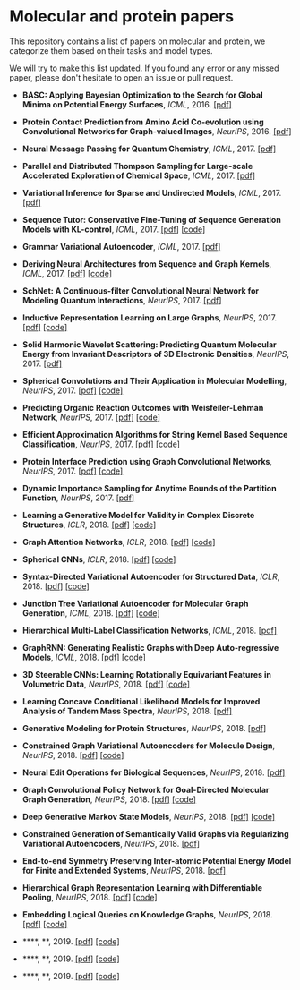 # Molecular and protein papers

This repository contains a list of papers on molecular and protein, we categorize them based on their tasks and model types.

We will try to make this list updated. If you found any error or any missed paper, please don't hesitate to open an issue or pull request.

* **BASC: Applying Bayesian Optimization to the Search for Global Minima on Potential Energy Surfaces**, *ICML*, 2016. [\[pdf\]](http://proceedings.mlr.press/v48/carr16.pdf)   

* **Protein Contact Prediction from Amino Acid Co-evolution using Convolutional Networks for Graph-valued Images**, *NeurIPS*, 2016. [\[pdf\]](https://proceedings.neurips.cc/paper_files/paper/2016/file/2cad8fa47bbef282badbb8de5374b894-Paper.pdf)  

* **Neural Message Passing for Quantum Chemistry**, *ICML*, 2017. [\[pdf\]](https://arxiv.org/pdf/1704.01212.pdf)  

* **Parallel and Distributed Thompson Sampling for Large-scale Accelerated Exploration of Chemical Space**, *ICML*, 2017. [\[pdf\]](https://arxiv.org/pdf/1706.01825.pdf)  

* **Variational Inference for Sparse and Undirected Models**, *ICML*, 2017. [\[pdf\]](https://arxiv.org/pdf/1602.03807.pdf)  


* **Sequence Tutor: Conservative Fine-Tuning of Sequence Generation Models with KL-control**, *ICML*, 2017. [\[pdf\]](https://arxiv.org/pdf/1611.02796.pdf) [\[code\]](https://github.com/magenta/magenta/tree/main/magenta/models/rl_tuner)   

* **Grammar Variational Autoencoder**, *ICML*, 2017. [\[pdf\]](https://arxiv.org/pdf/1703.01925.pdf)  

* **Deriving Neural Architectures from Sequence and Graph Kernels**, *ICML*, 2017. [\[pdf\]](https://arxiv.org/pdf/1705.09037.pdf) [\[code\]](https://github.com/taolei87/icml17_knn)  

* **SchNet: A Continuous-filter Convolutional Neural Network for Modeling Quantum Interactions**, *NeurIPS*, 2017. [\[pdf\]](https://arxiv.org/pdf/1706.08566.pdf)    

* **Inductive Representation Learning on Large Graphs**, *NeurIPS*, 2017. [\[pdf\]](https://arxiv.org/pdf/1706.02216.pdf) [\[code\]](http://snap.stanford.edu/graphsage/)  

* **Solid Harmonic Wavelet Scattering: Predicting Quantum Molecular Energy from Invariant Descriptors of 3D Electronic Densities**, *NeurIPS*, 2017. [\[pdf\]](https://proceedings.neurips.cc/paper_files/paper/2017/file/72b386224056bf940cd5b01341f65e9d-Paper.pdf)    

* **Spherical Convolutions and Their Application in Molecular Modelling**, *NeurIPS*, 2017. [\[pdf\]](https://papers.nips.cc/paper_files/paper/2017/file/1113d7a76ffceca1bb350bfe145467c6-Paper.pdf) [\[code\]](https://github.com/deepfold/NIPS2017)  

* **Predicting Organic Reaction Outcomes with Weisfeiler-Lehman Network**, *NeurIPS*, 2017. [\[pdf\]](https://arxiv.org/pdf/1709.04555.pdf) [\[code\]](https://github.com/wengong-jin/nips17-rexgen)    

* **Efficient Approximation Algorithms for String Kernel Based Sequence Classification**, *NeurIPS*, 2017. [\[pdf\]](https://arxiv.org/pdf/1712.04264.pdf) [\[code\]](https://github.com/mufarhan/sequence_class_NIPS_2017)    

* **Protein Interface Prediction using Graph Convolutional Networks**, *NeurIPS*, 2017. [\[pdf\]](https://proceedings.neurips.cc/paper_files/paper/2017/file/f507783927f2ec2737ba40afbd17efb5-Paper.pdf) [\[code\]](https://github.com/fouticus/pipgcn)    

* **Dynamic Importance Sampling for Anytime Bounds of the Partition Function**, *NeurIPS*, 2017. [\[pdf\]](https://proceedings.neurips.cc/paper/2017/file/1f1baa5b8edac74eb4eaa329f14a0361-Paper.pdf)     

* **Learning a Generative Model for Validity in Complex Discrete Structures**, *ICLR*, 2018. [\[pdf\]](https://arxiv.org/pdf/1712.01664.pdf) [\[code\]](https://github.com/DavidJanz/molecule_grammar_rnn)    

* **Graph Attention Networks**, *ICLR*, 2018. [\[pdf\]](https://arxiv.org/pdf/1710.10903.pdf) [\[code\]](https://github.com/PetarV-/GAT)    

* **Spherical CNNs**, *ICLR*, 2018. [\[pdf\]](https://arxiv.org/pdf/1801.10130.pdf) [\[code\]](https://github.com/jonkhler/s2cnn)    

* **Syntax-Directed Variational Autoencoder for Structured Data**, *ICLR*, 2018. [\[pdf\]](https://arxiv.org/pdf/1802.08786.pdf) [\[code\]](https://github.com/Hanjun-Dai/sdvae)    

* **Junction Tree Variational Autoencoder for Molecular Graph Generation**, *ICML*, 2018. [\[pdf\]](https://arxiv.org/pdf/1802.04364.pdf) [\[code\]](https://github.com/wengong-jin/icml18-jtnn)    

* **Hierarchical Multi-Label Classification Networks**, *ICML*, 2018. [\[pdf\]](https://proceedings.mlr.press/v80/wehrmann18a/wehrmann18a.pdf)     

* **GraphRNN: Generating Realistic Graphs with Deep Auto-regressive Models**, *ICML*, 2018. [\[pdf\]](https://arxiv.org/pdf/1802.08773.pdf) [\[code\]](https://github.com/snap-stanford/GraphRNN)    

* **3D Steerable CNNs: Learning Rotationally Equivariant Features in Volumetric Data**, *NeurIPS*, 2018. [\[pdf\]](https://arxiv.org/pdf/1807.02547.pdf) [\[code\]](https://github.com/mariogeiger/se3cnn)    

* **Learning Concave Conditional Likelihood Models for Improved Analysis of Tandem Mass Spectra**, *NeurIPS*, 2018. [\[pdf\]](https://proceedings.neurips.cc/paper_files/paper/2018/file/4ebccfb3e317c7789f04f7a558df4537-Paper.pdf)    

* **Generative Modeling for Protein Structures**, *NeurIPS*, 2018. [\[pdf\]](https://proceedings.neurips.cc/paper_files/paper/2018/file/afa299a4d1d8c52e75dd8a24c3ce534f-Paper.pdf)    

* **Constrained Graph Variational Autoencoders for Molecule Design**, *NeurIPS*, 2018. [\[pdf\]](https://arxiv.org/pdf/1805.09076.pdf) [\[code\]](https://github.com/Microsoft/constrained-graph-variational-autoencoder)   

* **Neural Edit Operations for Biological Sequences**, *NeurIPS*, 2018. [\[pdf\]](https://papers.nips.cc/paper_files/paper/2018/file/d0921d442ee91b896ad95059d13df618-Paper.pdf)    

* **Graph Convolutional Policy Network for Goal-Directed Molecular Graph Generation**, *NeurIPS*, 2018. [\[pdf\]](https://arxiv.org/pdf/1806.02473.pdf) [\[code\]](https://github.com/bowenliu16/rl_graph_generation)   

* **Deep Generative Markov State Models**, *NeurIPS*, 2018. [\[pdf\]](https://arxiv.org/pdf/1805.07601.pdf) [\[code\]](https://github.com/markovmodel/deep_gen_msm)   

* **Constrained Generation of Semantically Valid Graphs via Regularizing Variational Autoencoders**, *NeurIPS*, 2018. [\[pdf\]](https://arxiv.org/pdf/1809.02630.pdf)    

* **End-to-end Symmetry Preserving Inter-atomic Potential Energy Model for Finite and Extended Systems**, *NeurIPS*, 2018. [\[pdf\]](https://arxiv.org/pdf/1805.09003.pdf)    

* **Hierarchical Graph Representation Learning with Differentiable Pooling**, *NeurIPS*, 2018. [\[pdf\]](https://arxiv.org/pdf/1806.08804.pdf) [\[code\]]()   

* **Embedding Logical Queries on Knowledge Graphs**, *NeurIPS*, 2018. [\[pdf\]](https://arxiv.org/pdf/1806.01445.pdf) [\[code\]](https://github.com/williamleif/graphqembed)   

* ****, **, 2019. [\[pdf\]]() [\[code\]]()   

* ****, **, 2019. [\[pdf\]]() [\[code\]]()   

* ****, **, 2019. [\[pdf\]]() [\[code\]]()   
